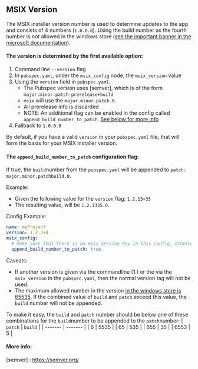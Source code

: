 ## MSIX Version

The MSIX installer version number is used to determine updates to the app and consists of 4 numbers (`1.0.0.0`). 
Using the build number as the fourth number is not allowed in the windows store ([see the important banner in the microsoft documentation](https://learn.microsoft.com/en-us/windows/apps/publish/publish-your-app/package-version-numbering?pivots=store-installer-msix#version-numbering-for-windows10-packages)).
#### The version is determined by the first available option:

1. Command line `--version` flag
2. In `pubspec.yaml`, under the `msix_config` node, the `msix_version` value
3. Using the `version` field in `pubspec.yaml`.
   - The Pubspec version uses [semver], which is of the form `major.minor.patch-prerelease+build`
   - `msix` will use the `major.minor.patch.0`.
   - All prerelease info is discarded
   - NOTE: An additional flag can be enabled in the config called `append_build_number_to_patch`. [See below for more info](#the-append_build_number_to_patch-flag) 
4. Fallback to `1.0.0.0`

By default, if you have a valid `version` in your `pubspec.yaml` file, that will form the basis for your MSIX installer version.

#### The `append_build_number_to_patch` configuration flag:
If true, the `build`number from the `pubspec.yaml` will be appended to `patch`: `major.minor.patchbuild.0`.

Example: 
- Given the following value for the `version` flag: `1.2.13+35`
- The resulting value, will be `1.2.1335.0`.

Config Example:
```yaml
name: myProject
version: 1.2.3+4
msix_config:
  # Make sure that there is no msix_version key in this config, otherwise append_build_number_to_patch will not work
  append_build_number_to_patch: true
```

Caveats:
- If another version is given via the commandline (1.) or the via the `msix_version` in the `pubspec.yaml`, then the normal version tag will not be used.
- The maximum allowed number in the version [in the windows store is 65535](https://learn.microsoft.com/en-us/windows/apps/publish/publish-your-app/package-version-numbering?pivots=store-installer-msix#version-numbering-for-windows10-packages). If the combined value of `build` and `patch` exceed this value, the `build` number will not be appended.

To make it easy, the `build` and `patch` number should be below one of these combinations for the `build`number to be appended to the `patch`number: 
| `patch` | `build` |
| ------- | ------- |
| 6       | 5535    |
| 65      | 535     |
| 655     | 35      |
| 6553    | 5       |



#### More info:
[semver] : https://semver.org/
